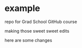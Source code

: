 # example
repo for Grad School GitHub course 

making those sweet sweet edits 

here are some changes 
